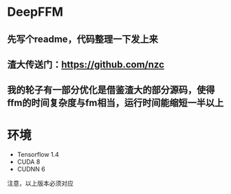 # DeepFFM
## 先写个readme，代码整理一下发上来
## 渣大传送门：https://github.com/nzc
## 我的轮子有一部分优化是借鉴渣大的部分源码，使得ffm的时间复杂度与fm相当，运行时间能缩短一半以上
# 环境
+ Tensorflow 1.4
+ CUDA 8
+ CUDNN 6

注意，以上版本必须对应
